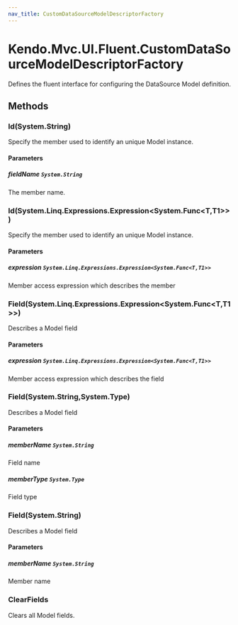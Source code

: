 ```yaml
---
nav_title: CustomDataSourceModelDescriptorFactory
---
```


# Kendo.Mvc.UI.Fluent.CustomDataSourceModelDescriptorFactory
Defines the fluent interface for configuring the DataSource Model definition.




## Methods


### Id(System.String)
Specify the member used to identify an unique Model instance.


#### Parameters

##### fieldName `System.String`
The member name.





### Id(System.Linq.Expressions.Expression\<System.Func\<T,T1\>\>)
Specify the member used to identify an unique Model instance.


#### Parameters

##### expression `System.Linq.Expressions.Expression<System.Func<T,T1>>`
Member access expression which describes the member





### Field(System.Linq.Expressions.Expression\<System.Func\<T,T1\>\>)
Describes a Model field


#### Parameters

##### expression `System.Linq.Expressions.Expression<System.Func<T,T1>>`
Member access expression which describes the field





### Field(System.String,System.Type)
Describes a Model field


#### Parameters

##### memberName `System.String`
Field name

##### memberType `System.Type`
Field type





### Field(System.String)
Describes a Model field


#### Parameters

##### memberName `System.String`
Member name





### ClearFields
Clears all Model fields.






